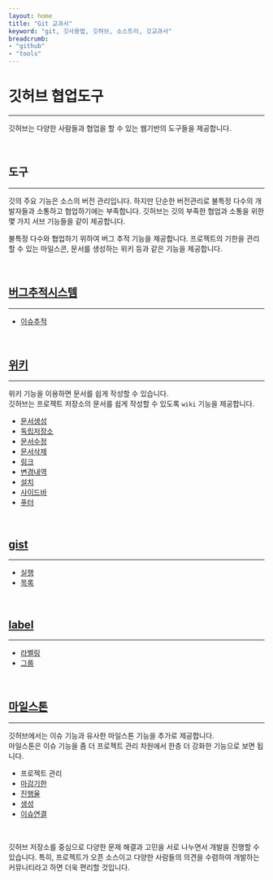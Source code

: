 ```yaml
---
layout: home
title: "Git 교과서"
keyword: "git, 깃사용법, 깃허브, 소스트리, 깃교과서"
breadcrumb:
- "github"
- "tools"
---
```


# 깃허브 협업도구
---
깃허브는 다양한 사람들과 협업을 할 수 있는 웹기반의 도구들을 제공합니다.

<br>

## 도구
---
깃의 주요 기능은 소스의 버전 관리입니다. 하지만 단순한 버전관리로 불특정 다수의 개발자들과 소통하고 협업하기에는 부족합니다. 
깃허브는 깃의 부족한 협업과 소통을 위한 몇 가지 서브 기능들을 같이 제공합니다.  

불특정 다수와 협업하기 위하여 버그 추적 기능을 제공합니다. 프로젝트의 기한을 관리할 수 있는 마일스콘, 문서를 생성하는 위키 등과 같은 기능을 제공합니다.  

<br>

## [버그추적시스템](bts)
---
* [이슈추적](bts)

<br>

## [위키](wiki)
---
위키 기능을 이용하면 문서를 쉽게 작성할 수 있습니다.  
깃허브는 프로젝트 저장소의 문서를 쉽게 작성할 수 있도록 `wiki` 기능을 제공합니다.  
* [문서생성](wiki)
* [독립저장소](wiki)
* [문서수정](wiki)
* [문서삭제](wiki)
* [링크](wiki)
* [변경내역](wiki)
* [설치](wiki)
* [사이드바](wiki)
* [푸터](wiki)

<br>


## [gist](gist)
---
* [실행](gist)
* [목록](gist)

<br>


## [label](label)
---
* [라벨링](label)
* [그룹](label)

<br>


## [마일스톤](milestones)
---
깃허브에서는 이슈 기능과 유사한 마일스톤 기능을 추가로 제공합니다.  
마일스톤은 이슈 기능을 좀 더 프로젝트 관리 차원에서 한층 더 강화한 기능으로 보면 됩니다.  

* 프로젝트 관리
* [마감기한](deadline)
* [진행율](progress)
* [생성](create)
* [이슈연결](issue)

<br>

깃허브 저장소를 중심으로 다양한 문제 해결과 고민을 서로 나누면서 개발을 진행할 수 있습니다. 특히, 프로젝트가 오픈 소스이고 다양한 사람들의 의견을 수렴하여 개발하는 커뮤니티라고 하면 더욱 편리할 것입니다.  



<br>
